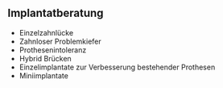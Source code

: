 ## Implantatberatung

- Einzelzahnlücke
- Zahnloser Problemkiefer
- Prothesenintoleranz
- Hybrid Brücken
- Einzelimplantate zur Verbesserung bestehender Prothesen
- Miniimplantate
